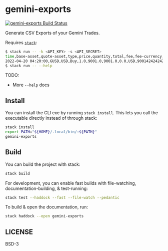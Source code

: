 # gemini-exports

[![gemini-exports Build Status](https://github.com/prikhi/gemini-exports/actions/workflows/main.yml/badge.svg)](https://github.com/prikhi/gemini-exports/actions/workflows/main.yml)


Generate CSV Exports of your Gemini Trades.

Requires [`stack`][get-stack]:

```sh
$ stack run -- -k <API_KEY> -s <API_SECRET>
time,base-asset,quote-asset,type,price,quantity,total,fee,fee-currency,trade-id
2022-04-20 04:20:00,GUSD,USD,Buy,1.0,9001.0,9001.0,0.0,USD,900142424242
$ stack run -- --help
```

TODO:

* More `--help` docs

[get-stack]: https://docs.haskellstack.org/en/stable/README/


## Install

You can install the CLI exe by running `stack install`. This lets you call the
executable directly instead of through stack:

```sh
stack install
export PATH="${HOME}/.local/bin/:${PATH}"
gemini-exports
```


## Build

You can build the project with stack:

```sh
stack build
```

For development, you can enable fast builds with file-watching,
documentation-building, & test-running:

```sh
stack test --haddock --fast --file-watch --pedantic
```

To build & open the documentation, run:

```sh
stack haddock --open gemini-exports
```


## LICENSE

BSD-3
